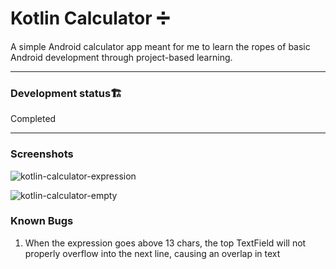 # Kotlin Calculator ➗

A simple Android calculator app meant for me to learn the ropes of basic
Android development through project-based learning.

---
### Development status🏗️ 
Completed

---

### Screenshots

![kotlin-calculator-expression](https://github.com/kennek4/kotlin_calculator/assets/69990329/67d3f506-ebe9-4e06-b5c9-a75d8e640b17)

![kotlin-calculator-empty](https://github.com/kennek4/kotlin_calculator/assets/69990329/d9a88455-cef5-4ee2-90c1-b5bc905c5050)

### Known Bugs

1. When the expression goes above 13 chars, the top TextField will not properly overflow into the next line, causing an overlap in text
